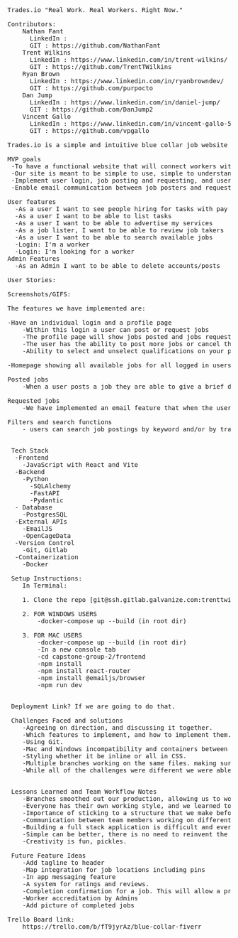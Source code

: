 <pre>

Trades.io "Real Work. Real Workers. Right Now."

Contributors:
    Nathan Fant
      LinkedIn : <a href="https://www.linkedin.com/in/nathan-fant-a28405250/" target="_blank" rel="noreferrer"></a>
      GIT : https://github.com/NathanFant
    Trent Wilkins
      LinkedIn : https://www.linkedin.com/in/trent-wilkins/
      GIT : https://github.com/TrentTWilkins
    Ryan Brown
      LinkedIn : https://www.linkedin.com/in/ryanbrowndev/
      GIT : https://github.com/purpocto
    Dan Jump
      LinkedIn : https://www.linkedin.com/in/daniel-jump/
      GIT : https://github.com/DanJump2
    Vincent Gallo
      LinkedIn : https://www.linkedin.com/in/vincent-gallo-51a3b3152/
      GIT : https://github.com/vpgallo

Trades.io is a simple and intuitive blue collar job website that anyone can understand. It is an online marketplace where those who are looking for jobs to be completed can post ads where tradesman and job seekers can request them. The purpose is to make quick and efficient connections between those who need a job completed and those who want to work. No middleman, just work.

MVP goals
 -To have a functional website that will connect workers with jobs.
 -Our site is meant to be simple to use, simple to understand, and overall effective.
 -Implement user login, job posting and requesting, and user profile management.
 -Enable email communication between job posters and requesters when a job is requested.

User features
  -As a user I want to see people hiring for tasks with pay and location
  -As a user I want to be able to list tasks
  -As a user I want to be able to advertise my services
  -As a job lister, I want to be able to review job takers
  -As a user I want to be able to search available jobs
  -Login: I'm a worker
  -Login: I'm looking for a worker
Admin Features
  -As an Admin I want to be able to delete accounts/posts

User Stories:

Screenshots/GIFS:

The features we have implemented are:

-Have an individual login and a profile page
    -Within this login a user can post or request jobs
    -The profile page will show jobs posted and jobs requested
    -The user has the ability to post more jobs or cancel the jobs they have requested, and also to cancel the jobs they have posted
    -Ability to select and unselect qualifications on your profile page as a job searcher

-Homepage showing all available jobs for all logged in users

Posted jobs
    -When a user posts a job they are able to give a brief description title, a more detailed description, skills required for the job, payment for the job, and the location of the job.

Requested jobs
    -We have implemented an email feature that when the user requests a job, the website will send an email to the job poster showing interest in the job.

Filters and search functions
    - users can search job postings by keyword and/or by trade skill.


 Tech Stack
  -Frontend
    -JavaScript with React and Vite
  -Backend
    -Python
      -SQLAlchemy
      -FastAPI
      -Pydantic
  - Database
    -PostgresSQL
  -External APIs
    -EmailJS
    -OpenCageData
  -Version Control
    -Git, Gitlab
  -Containerization
    -Docker

 Setup Instructions:
    In Terminal:

    1. Clone the repo [git@ssh.gitlab.galvanize.com:trenttwilkins02/capstone-group-2.git]

    2. FOR WINDOWS USERS
        -docker-compose up --build (in root dir)

    3. FOR MAC USERS
        -docker-compose up --build (in root dir)
        -In a new console tab
        -cd capstone-group-2/frontend
        -npm install
        -npm install react-router
        -npm install @emailjs/browser
        -npm run dev


 Deployment Link? If we are going to do that.

 Challenges Faced and solutions
    -Agreeing on direction, and discussing it together.
    -Which features to implement, and how to implement them.
    -Using Git.
    -Mac and Windows incompatibility and containers between the two operating systems.
    -Styling whether it be inline or all in CSS.
    -Multiple branches working on the same files. making sure we are able to get our merges in line.
    -While all of the challenges were different we were able to solve them through a combination of communication, working together, and research.


 Lessons Learned and Team Workflow Notes
    -Branches smoothed out our production, allowing us to work on multiple tasks. There was a learning curve but our organization and flow improved as we progressed
    -Everyone has their own working style, and we learned to meld them together.
    -Importance of sticking to a structure that we make before coding begins. Staying in line with our plans and not getting sidetracked with new ideas before our current tasks are completed.
    -Communication between team members working on different branches. Making sure that we know what files are being touched, to minimize the chance of overlap.
    -Building a full stack application is difficult and everyone has something different to bring to the table. We all have our specialties.
    -Simple can be better, there is no need to reinvent the wheel.
    -Creativity is fun, pickles.

 Future Feature Ideas
    -Add tagline to header
    -Map integration for job locations including pins
    -In app messaging feature
    -A system for ratings and reviews.
    -Completion confirmation for a job. This will allow a profile to show a workers job history, and build their credibility.
    -Worker accreditation by Admins
    -Add picture of completed jobs

Trello Board link:
    https://trello.com/b/fT9jyrAz/blue-collar-fiverr
</pre>
